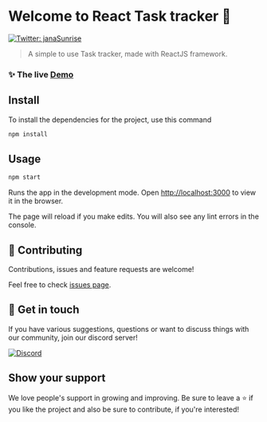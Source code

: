 # Welcome to React Task tracker 👋
[![Twitter: janaSunrise](https://img.shields.io/twitter/follow/janaSunrise.svg?style=social)](https://twitter.com/janaSunrise)

> A simple to use Task tracker, made with ReactJS framework.

### ✨ The live [Demo](https://task-tracker-sj.netlify.app/)

## Install

To install the dependencies for the project, use this command

```sh
npm install
```

## Usage

```sh
npm start
```
Runs the app in the development mode.
Open [http://localhost:3000](http://localhost:3000) to view it in the browser.

The page will reload if you make edits.
You will also see any lint errors in the console.

## 🤝 Contributing

Contributions, issues and feature requests are welcome!

Feel free to check [issues page](https://github.com/janaSunrise/react-task-tracker/issues). 

## 💬 Get in touch

If you have various suggestions, questions or want to discuss things with our community, join our discord server!

[![Discord](https://discordapp.com/api/guilds/695008516590534758/widget.png?style=shield)](https://discord.gg/cSC5ZZwYGQ)

## Show your support

We love people's support in growing and improving. Be sure to leave a ⭐️ if you like the project and 
also be sure to contribute, if you're interested!
